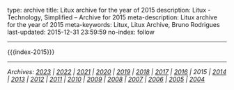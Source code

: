 type: archive
title: Litux archive for the year of 2015
description: Litux - Technology, Simplified – Archive for 2015
meta-description: Litux archive for the year of 2015
meta-keywords: Litux, Litux Archive, Bruno Rodrigues
last-updated: 2015-12-31 23:59:59
no-index: follow

---
<div id="home-index">
  {{{index-2015}}}
</div>

---
*Archives: [2023](/) | [2022](/archive/2022) | [2021](/archive/2021) | [2020](/archive/2020) | [2019](/archive/2019) | [2018](/archive/2018) | [2017](/archive/2017) | [2016](/archive/2016) | 2015 | [2014](/archive/2014) | [2013](/archive/2013) | [2012](/archive/2012) | [2011](/archive/2011) | [2010](/archive/2010) | [2009](/archive/2009) | [2008](/archive/2008) | [2007](/archive/2007) | [2006](/archive/2006) | [2005](/archive/2005) | [2004](/archive/2004)*
